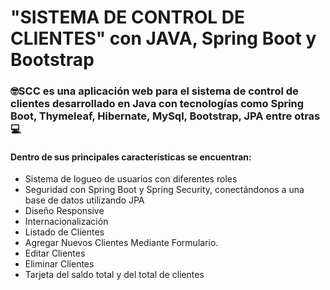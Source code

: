 <h1>"SISTEMA DE CONTROL DE CLIENTES" con JAVA, Spring Boot y Bootstrap</h1>

<h3>🤓SCC es una aplicación web para el sistema de control de clientes desarrollado en Java con tecnologías como Spring Boot, Thymeleaf, Hibernate, MySql, Bootstrap, JPA entre otras💻</h3>
<h4>Dentro de sus principales características se encuentran: </h4> 
<ul>
  <li>Sistema de logueo de usuarios con diferentes roles</li>
  <li>Seguridad con Spring Boot y Spring Security, conectándonos a una base de datos utilizando JPA</li>
  <li>Diseño Responsive</li>
  <li>Internacionalización</li>
  <li>Listado de Clientes</li>
  <li>Agregar Nuevos Clientes Mediante Formulario.</li>
  <li>Editar Clientes</li>
  <li>Eliminar Clientes</li>
  <li>Tarjeta del saldo total y del total de clientes</li>
</ul> 
